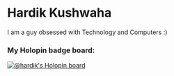 # Hardik Kushwaha
I am a guy obsessed with Technology and Computers :)  
### My Holopin badge board:
[![@hardik's Holopin board](https://holopin.me/hardik)](https://holopin.io/@hardik)
<!--
**Hardik-Kushwaha/Hardik-Kushwaha** is a ✨ _special_ ✨ repository because its `README.md` (this file) appears on your GitHub profile.

Here are some ideas to get you started:

- 🔭 I’m currently working on ...
- 🌱 I’m currently learning ...
- 👯 I’m looking to collaborate on ...
- 🤔 I’m looking for help with ...
- 💬 Ask me about ...
- 📫 How to reach me: ...
- 😄 Pronouns: ...
- ⚡ Fun fact: ...
-->
